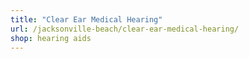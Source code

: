 ```yaml
---
title: "Clear Ear Medical Hearing"
url: /jacksonville-beach/clear-ear-medical-hearing/
shop: hearing aids
---
```

